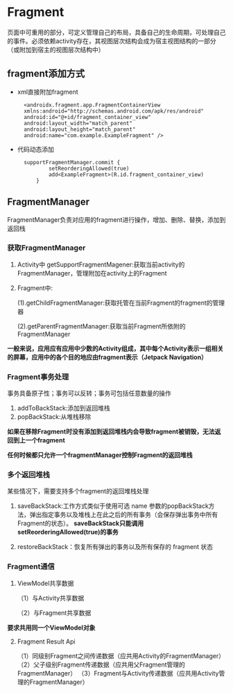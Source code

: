 # Fragment #
页面中可重用的部分，可定义管理自己的布局，具备自己的生命周期，可处理自己的事件。必须依赖activity存在，其视图层次结构会成为宿主视图结构的一部分（或附加到宿主的视图层次结构中）

## fragment添加方式 ##
- xml直接附加fragment

		<androidx.fragment.app.FragmentContainerView
    	xmlns:android="http://schemas.android.com/apk/res/android"
    	android:id="@+id/fragment_container_view"
   		android:layout_width="match_parent"
    	android:layout_height="match_parent"
    	android:name="com.example.ExampleFragment" />
- 代码动态添加

    	supportFragmentManager.commit {
                setReorderingAllowed(true)
                add<ExampleFragment>(R.id.fragment_container_view)
            }

## FragmentManager ##

FragmentManager负责对应用的fragment进行操作，增加、删除、替换，添加到返回栈

### 获取FragmentManager ###
1. Activity中 getSupportFragmentMagener:获取当前activity的FragmentManager，管理附加在activity上的Fragment
2. Fragment中:

	(1).getChildFragmentManager:获取托管在当前Fragment的fragment的管理器

	(2).getParentFragmentManager:获取当前Fragment所依附的FragmentManager

**一般来说，应用应有应用中少数的Activity组成，其中每个Activity表示一组相关的屏幕，应用中的各个目的地应由fragment表示（Jetpack Navigation）**

### Fragment事务处理 ###

事务具备原子性；事务可以反转；事务可包括任意数量的操作


1. addToBackStack:添加到返回堆栈
2. popBackStack:从堆栈移除

**如果在移除Fragment时没有添加到返回堆栈内会导致fragment被销毁，无法返回到上一个fragment**

**任何时候都只允许一个fragmentManager控制Fragment的返回堆栈**


### 多个返回堆栈 ###
某些情况下，需要支持多个fragment的返回堆栈处理

1. saveBackStack:工作方式类似于使用可选 name 参数的popBackStack方法，弹出指定事务以及堆栈上在此之后的所有事务（会保存弹出事务中所有Fragment的状态）。
**saveBackStack只能调用setReorderingAllowed(true)的事务**

1. restoreBackStack：恢复所有弹出的事务以及所有保存的 fragment 状态


### Fragment通信 ###

1. ViewModel共享数据

	（1）与Activity共享数据

	（2）与Fragment共享数据

**要求共用同一个ViewModel对象**

2. Fragment Result Api

	（1）同级别Fragment之间传递数据（应共用Activity的FragmentManager）
	（2）父子级别Fragment传递数据（应共用父Fragment管理的FragmentManager）
	（3）Fragment与Activity传递数据（应共用Activity管理的FragmentManager）
